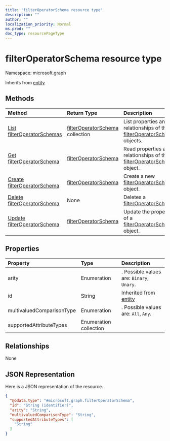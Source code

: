 ```yaml
---
title: "filterOperatorSchema resource type"
description: ""
author: ""
localization_priority: Normal
ms.prod: ""
doc_type: resourcePageType
---
```


# filterOperatorSchema resource type


Namespace: microsoft.graph




Inherits from [entity](../resources/entity.md)

## Methods
|Method|Return Type|Description|
|:---|:---|:---|
|[List filterOperatorSchemas](../api/filteroperatorschema-list.md)|[filterOperatorSchema](../resources/filteroperatorschema.md) collection|List properties and relationships of the [filterOperatorSchema](../resources/filteroperatorschema.md) objects.|
|[Get filterOperatorSchema](../api/filteroperatorschema-get.md)|[filterOperatorSchema](../resources/filteroperatorschema.md)|Read properties and relationships of the [filterOperatorSchema](../resources/filteroperatorschema.md) object.|
|[Create filterOperatorSchema](../api/filteroperatorschema-post-filteroperators.md)|[filterOperatorSchema](../resources/filteroperatorschema.md)|Create a new [filterOperatorSchema](../resources/filteroperatorschema.md) object.|
|[Delete filterOperatorSchema](../api/filteroperatorschema-delete.md)|None|Deletes a [filterOperatorSchema](../resources/filteroperatorschema.md).|
|[Update filterOperatorSchema](../api/filteroperatorschema-update.md)|[filterOperatorSchema](../resources/filteroperatorschema.md)|Update the properties of a [filterOperatorSchema](../resources/filteroperatorschema.md) object.|

## Properties
|Property|Type|Description|
|:---|:---|:---|
|arity|Enumeration|. Possible values are: `Binary`, `Unary`.|
|id|String| Inherited from [entity](../resources/entity.md)|
|multivaluedComparisonType|Enumeration|. Possible values are: `All`, `Any`.|
|supportedAttributeTypes|Enumeration collection||

## Relationships
None

## JSON Representation
Here is a JSON representation of the resource.
<!-- {
  "blockType": "resource",
  "keyProperty": "id",
  "@odata.type": "microsoft.graph.filterOperatorSchema",
  "baseType": "microsoft.graph.entity",
  "openType": false
}
-->
``` json
{
  "@odata.type": "#microsoft.graph.filterOperatorSchema",
  "id": "String (identifier)",
  "arity": "String",
  "multivaluedComparisonType": "String",
  "supportedAttributeTypes": [
    "String"
  ]
}
```

